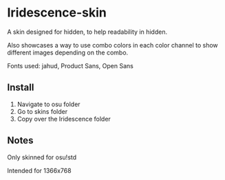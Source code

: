 # Iridescence-skin

A skin designed for hidden, to help readability in hidden.

Also showcases a way to use combo colors in each color channel to show different images depending on the combo.

Fonts used: jahud, Product Sans, Open Sans

## Install
1. Navigate to osu folder
2. Go to skins folder
3. Copy over the Iridescence folder

## Notes
Only skinned for osu!std

Intended for 1366x768
